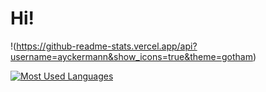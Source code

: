 
<h1>Hi!</h1>

!(https://github-readme-stats.vercel.app/api?username=ayckermann&show_icons=true&theme=gotham)
 
[![Most Used Languages](https://github-readme-stats.vercel.app/api/top-langs/?username=ayckermann&theme=gotham)](https://github.com/anuraghazra/github-readme-stats)
